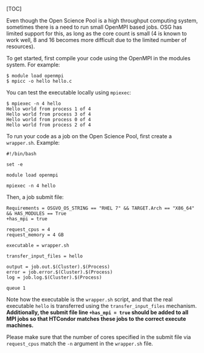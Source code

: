 [title]: - "OpenMPI Jobs"

[TOC]

Even though the Open Science Pool is a high throughput computing system, sometimes
there is a need to run small OpenMPI based jobs. OSG has limited support for
this, as long as the core count is small (4 is known to work well, 8 and 16 
becomes more difficult due to the limited number of resources).


To get started, first compile your code using the OpenMPI in the modules
system. For example:

    $ module load openmpi
    $ mpicc -o hello hello.c 


You can test the executable locally using `mpiexec`:

    $ mpiexec -n 4 hello
    Hello world from process 1 of 4
    Hello world from process 3 of 4
    Hello world from process 0 of 4
    Hello world from process 2 of 4


To run your code as a job on the Open Science Pool, first create a `wrapper.sh`. Example:

    #!/bin/bash
    
    set -e
    
    module load openmpi
    
    mpiexec -n 4 hello


Then, a job submit file:

    Requirements = OSGVO_OS_STRING == "RHEL 7" && TARGET.Arch == "X86_64" && HAS_MODULES == True 
    +has_mpi = true 
    
    request_cpus = 4
    request_memory = 4 GB

    executable = wrapper.sh

    transfer_input_files = hello

    output = job.out.$(Cluster).$(Process)
    error = job.error.$(Cluster).$(Process)
    log = job.log.$(Cluster).$(Process)

    queue 1


Note how the executable is the `wrapper.sh` script, and that the real executable `hello` is
transferred using the `transfer_input_files` mechanism. **Additionally, the submit file line `+has_mpi = true` should be added to all MPI jobs so that HTCondor matches these jobs to the correct execute machines.** 

Please make sure that the number of cores specified in the submit file via
`request_cpus` match the `-n` argument in the `wrapper.sh` file.

